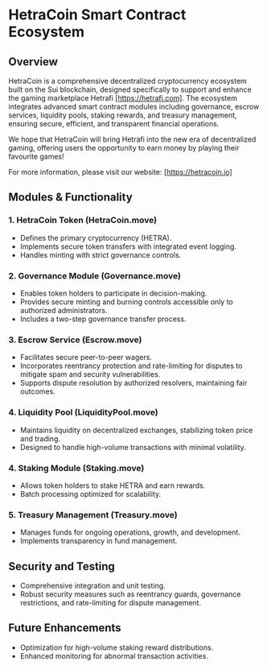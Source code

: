 # HetraCoin Smart Contract Ecosystem

## Overview
HetraCoin is a comprehensive decentralized cryptocurrency ecosystem built on the Sui blockchain, designed specifically to support and enhance the gaming marketplace Hetrafi [https://hetrafi.com]. The ecosystem integrates advanced smart contract modules including governance, escrow services, liquidity pools, staking rewards, and treasury management, ensuring secure, efficient, and transparent financial operations.

We hope that HetraCoin will bring Hetrafi into the new era of decentralized gaming, offering users the opportunity to earn money by playing their favourite games!

For more information, please visit our website: [https://hetracoin.io]

## Modules & Functionality

### 1. HetraCoin Token (HetraCoin.move)
- Defines the primary cryptocurrency (HETRA).
- Implements secure token transfers with integrated event logging.
- Handles minting with strict governance controls.

### 2. Governance Module (Governance.move)
- Enables token holders to participate in decision-making.
- Provides secure minting and burning controls accessible only to authorized administrators.
- Includes a two-step governance transfer process.

### 3. Escrow Service (Escrow.move)
- Facilitates secure peer-to-peer wagers.
- Incorporates reentrancy protection and rate-limiting for disputes to mitigate spam and security vulnerabilities.
- Supports dispute resolution by authorized resolvers, maintaining fair outcomes.

### 4. Liquidity Pool (LiquidityPool.move)
- Maintains liquidity on decentralized exchanges, stabilizing token price and trading.
- Designed to handle high-volume transactions with minimal volatility.

### 4. Staking Module (Staking.move)
- Allows token holders to stake HETRA and earn rewards.
- Batch processing optimized for scalability.

### 5. Treasury Management (Treasury.move)
- Manages funds for ongoing operations, growth, and development.
- Implements transparency in fund management.

## Security and Testing
- Comprehensive integration and unit testing.
- Robust security measures such as reentrancy guards, governance restrictions, and rate-limiting for dispute management.

## Future Enhancements
- Optimization for high-volume staking reward distributions.
- Enhanced monitoring for abnormal transaction activities.
